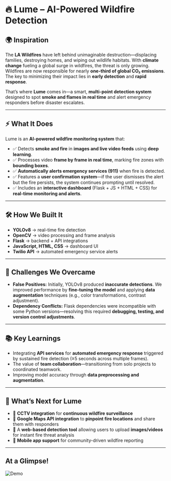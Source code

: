 # 🔥 Lume – AI-Powered Wildfire Detection  

## 🌍 Inspiration  
The **LA Wildfires** have left behind unimaginable destruction—displacing families, destroying homes, and wiping out wildlife habitats. With **climate change** fueling a global surge in wildfires, the threat is only growing. Wildfires are now responsible for nearly **one-third of global CO₂ emissions**. The key to minimizing their impact lies in **early detection** and **rapid response**.  

That’s where **Lume** comes in—a smart, **multi-point detection system** designed to spot **smoke and flames in real time** and alert emergency responders before disaster escalates.  

---

## ⚡ What It Does  
Lume is an **AI-powered wildfire monitoring system** that:  
- ✅ Detects **smoke and fire** in **images and live video feeds** using **deep learning**.  
- ✅ Processes video **frame by frame in real time**, marking fire zones with **bounding boxes**.  
- ✅ **Automatically alerts emergency services (911)** when fire is detected.  
- ✅ Features a **user confirmation system**—if the user dismisses the alert but the fire persists, the system continues prompting until resolved.  
- ✅ Includes an **interactive dashboard** (Flask + JS + HTML + CSS) for **real-time monitoring and alerts**.  

---

## 🛠️ How We Built It  
- **YOLOv8** → real-time fire detection  
- **OpenCV** → video processing and frame analysis  
- **Flask** → backend + API integrations  
- **JavaScript, HTML, CSS** → dashboard UI  
- **Twilio API** → automated emergency service alerts  

---

## 🚧 Challenges We Overcame  
- **False Positives:** Initially, YOLOv8 produced **inaccurate detections**. We improved performance by **fine-tuning the model** and applying **data augmentation** techniques (e.g., color transformations, contrast adjustment).  
- **Dependency Conflicts:** Flask dependencies were incompatible with some Python versions—resolving this required **debugging, testing, and version control adjustments**.  

---

## 📚 Key Learnings  
- Integrating **API services** for **automated emergency response** triggered by sustained fire detection (≥5 seconds across multiple frames).  
- The value of **team collaboration**—transitioning from solo projects to coordinated teamwork.  
- Improving model accuracy through **data preprocessing and augmentation**.  

---

## 🚀 What’s Next for Lume  
- 🔹 **CCTV integration** for **continuous wildfire surveillance**  
- 🔹 **Google Maps API integration** to **pinpoint fire locations** and share them with responders  
- 🔹 A **web-based detection tool** allowing users to upload **images/videos** for instant fire threat analysis  
- 🔹 **Mobile app support** for community-driven wildfire reporting  

---

## At a Glimpse!
![Demo](demo.gif)

